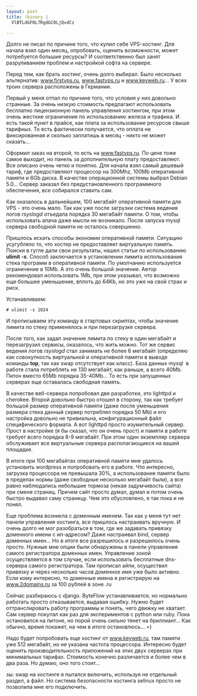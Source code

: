 ```yaml
--- 
layout: post
title: !binary |
  VlBTLdGF0L7RgdGC0LjQvdCz

---
```

Долго не писал по причине того, что купил себе VPS-хостинг. Для начала взял один месяц, опробовать, оценить возможности, может потребуется большие ресурсы? И соответственно был занят разруливанием проблем и настройкой софта на сервере.

Перед тем, как брать хостинг, очень долго выбирал. Было несколько альтернатив: www.firstvps.ru, www.fastvps.ru и www.keyweb.ru... У всех троих сервера расположены в Германии.

Первый у меня отпал по причине того, что условия у них довольно странные. За очень низкую стоимость предлагают использовать бесплатно лицензионную панель управления хостингом, при этом очень жесткие ограничения по использованию железа и трафика. И есть такой пункт в прайсе, как плата за использование ресурсов свыше тарифных. То есть фактически получается, что оплата не фиксированная и сколько заплатишь в месяц - никто не может сказать...

Оформил заказ на второй, то есть на www.fastvps.ru. По цене тоже самое выходит, но панель за дополнительную плату предоставляют. Все описано очень четко и понятно. Для начала взял самый дешевый тариф, где предоставляют процессор на 300Mhz, 100Mb оперативной памяти и 6Gb диска. В качестве операционной системы выбрал Debian 5.0... Сервер заказал без предустановленного программного обеспечения, все собирался ставить сам.
<!--more-->
Как оказалось в дальнейшем, 100 мегабайт оперативной памяти для VPS - это очень мало. Так как уже после загрузки система ведения логов <em>rsyslogd</em> отъедала порядка 30 мегабайт памяти. О том, чтобы использовать апача даже мысли не возникало. После запуска mysql сервера свободной памяти не осталось совершенно.

Пришлось искать способы экономии оперативной памяти. Ситуацию усугубляло то, что хостер не предоставляет виртуальную память. Поиски в гугле дали свои результаты, нашел статьи по использованию <strong>ulimit -s</strong>. Способ заключается в установлении лимита использования стека программ в оперативной памяти. По умолчанию используется ограничение в 10Mb. А это очень большой значение. Автор рекомендовал использовать 1Mb, при этом указывал, что возможно еще большее уменьшение, вплоть до 64Kb, но это уже на свой страх и риск.

Устанавливаем:
<pre><code># ulimit -s 1024</code></pre>
И прописываем эту команду в стартовых скриптах, чтобы значение лимита по стеку применялось и при перезагрузке сервера.

После того, как задал значение лимита по стеку в один мегабайт и перезагрузил сервисы, оказалось, что жить можно. Тот же сервис ведения логов <em>rsyslogd</em> стал занимать не более 6 мегабайт (определяю как совокупность виртуальной и оперативной памяти в выводе команды <strong>top</strong>, так как swap отсутствует как класс). База данных mysql  в работе стала потреблять не 130 мегабайт, как раньше, а всего 40Mb. Питон вместо 65Mb порядка 35-40Mb... То есть при запущенных серверах еще оставалась свободная память.

В качестве веб-сервера попробовал две разработки, это lighttpd и cherokee. Второй довольно быстро отошел в сторону, так как требует большой размер оперативной памяти (даже после уменьшения размера стека данный сервер потреблял порядка 50 Mb) и его настройка довольно не тривиальна, конфигурационный файл специфического формата. А вот lighttpd просто изумительный сервер. Прост в настройке (я бы сказал, что он очень прост) и памяти в работе требует всего порядка 8-9 мегабайт. При этом один экземпляр сервера обслуживает все виртуальные сервера располагающиеся на вашей площадке.

В итоге при 100 мегабайтах оперативной памяти мне удалось установить wordpress и попробовать его в работе. Что интересно, загрузка процессора не превышала 30%, а использование памяти было в пределах нормы (даже свободные несколько мегабайт были), а все равно наблюдались небольшие тормоза (некая задумчивость сайта) при смене страниц. Причем сайт просто думал, думал и потом очень быстро выдавал саму страницу. Чем это обусловлено, я так пока и не понял.

Еще проблема возникла с доменным именем. Так как у меня тут нет панели управления хостинга, все пришлось настраивать вручную. И очень долго не мог разобраться в том, где же задавать привязку доменного имени с ип-адресом? Даже настраивал bind, сервер доменных имен... Но в итоге все разрешилось и разрешилось очень просто. Нужные мне опции были обнаружены в панели управления самого регистратора доменных имен. Управление зоной осуществляется в том случае, если использовать бесплатные dns-сервера самого регистратора. Там прописал айпи, осуществил привязку и через несколько часов доменное имя уже было активно. Если кому интересно, то доменные имена я регистрирую на <a href="http://www.2domains.ru" target="_blank">www.2domains.ru</a> за 100 рублей в зоне .ru

Сейчас разбираюсь с django. ByteFlow устанавливается, но нормально работать просто отказывается, выдавая ошибку. Нужно будет оттранслировать работу программы и понять, чего движку не хватает. Сам сервер покупал как раз для экспериментов с python или ruby. Пока остановился на питоне, но порой очень сильно тянет на бриллиант... Как обычно, время покажет, на чем в итоге остановлюсь... =)

Надо будет попробовать еще хостинг от www.keyweb.ru, там памяти уже 512 мегабайт, но не указана частота процессора. Интересно будет оценить производительность приложений на этих двух серверах при минимальных тарифах. Стоимость конечно различается и более чем в два раза. Но думаю, оно того стоит...

зы: swap на хостинге я пытался включить, используя не отдельный раздел, а файл. Но система безопасности хостинга selinux просто не позволила мне его подключить.

